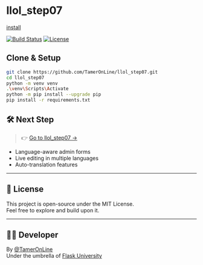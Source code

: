 # llol_step07
[install](#Clone_&_Setup)

[![Build Status](...)](link) [![License](...)](link)


## Clone & Setup

```bash
git clone https://github.com/TamerOnLine/llol_step07.git
cd llol_step07
python -m venv venv
.\venv\Scripts\Activate
python -m pip install --upgrade pip
pip install -r requirements.txt
```





## 🛠️ Next Step

> 👉 [Go to llol_step07 →](https://github.com/TamerOnLine/llol_step07)

- Language-aware admin forms
- Live editing in multiple languages
- Auto-translation features

---

## 📜 License

This project is open-source under the MIT License.  
Feel free to explore and build upon it.

---

## 👨‍💻 Developer

By [@TamerOnLine](https://github.com/TamerOnLine)  
Under the umbrella of [Flask University](https://github.com/Flask-University)

